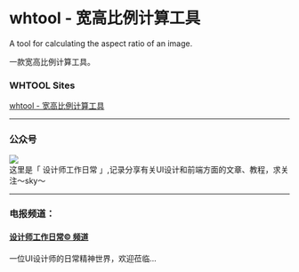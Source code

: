 # whtool - 宽高比例计算工具

A tool for calculating the aspect ratio of an image.

一款宽高比例计算工具。

### WHTOOL Sites
[whtool - 宽高比例计算工具](https://whtool.liujueyi.cn/)

---

### 公众号
![](/img/wxgzh.pngwxgzh.png)  
这里是「 设计师工作日常 」,记录分享有关UI设计和前端方面的文章、教程，求关注～sky～

---

### 电报频道：
#### [设计师工作日常© 频道](https://t.me/designer_work_share)
一位UI设计师的日常精神世界，欢迎莅临...
